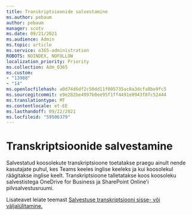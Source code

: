 ```yaml
---
title: Transkriptsioonide salvestamine
ms.author: pebaum
author: pebaum
manager: scotv
ms.date: 09/21/2021
ms.audience: Admin
ms.topic: article
ms.service: o365-administration
ROBOTS: NOINDEX, NOFOLLOW
localization_priority: Priority
ms.collection: Adm_O365
ms.custom:
- "13988"
- "14"
ms.openlocfilehash: a0d74d6df2c50dd11f005735ac8a3dcfa8be9fc5
ms.sourcegitcommit: e9e282be4997b0ee95f1ff4491e0943f8fc52444
ms.translationtype: MT
ms.contentlocale: et-EE
ms.lasthandoff: 09/22/2021
ms.locfileid: "59506379"
---
```

# <a name="recording-transcriptions"></a>Transkriptsioonide salvestamine

Salvestatud koosolekute transkriptsioone toetatakse praegu ainult nende kasutajate puhul, kes Teams keeles inglise keeleks ja kui koosolekul räägitakse inglise keelt. Transkriptsioone talletatakse koos koosoleku salvestistega OneDrive for Business ja SharePoint Online'i pilvsalvestusruumi.

Lisateavet leiate teemast [Salvestuse transkriptsiooni sisse- või väljalülitamine.](https://docs.microsoft.com/microsoftteams/cloud-recording#turn-on-or-turn-off-recording-transcription)